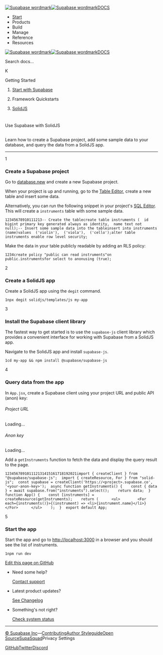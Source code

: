 [![Supabase wordmark](https://supabase.com/docs/_next/image?url=%2Fdocs%2Fsupabase-dark.svg&w=256&q=75&dpl=dpl_5BYG5BkQhU19GEfZfhcgAbeGcRQo)![Supabase wordmark](https://supabase.com/docs/_next/image?url=%2Fdocs%2Fsupabase-light.svg&w=256&q=75&dpl=dpl_5BYG5BkQhU19GEfZfhcgAbeGcRQo)DOCS](https://supabase.com/docs)

-   [Start](https://supabase.com/docs/guides/getting-started)
-   Products
-   Build
-   Manage
-   Reference
-   Resources

[![Supabase wordmark](https://supabase.com/docs/_next/image?url=%2Fdocs%2Fsupabase-dark.svg&w=256&q=75&dpl=dpl_5BYG5BkQhU19GEfZfhcgAbeGcRQo)![Supabase wordmark](https://supabase.com/docs/_next/image?url=%2Fdocs%2Fsupabase-light.svg&w=256&q=75&dpl=dpl_5BYG5BkQhU19GEfZfhcgAbeGcRQo)DOCS](https://supabase.com/docs)

Search docs...

K

Getting Started

1.  [Start with Supabase](https://supabase.com/docs/guides/getting-started)

3.  Framework Quickstarts

5.  [SolidJS](https://supabase.com/docs/guides/getting-started/quickstarts/solidjs)

# 

Use Supabase with SolidJS

## 

Learn how to create a Supabase project, add some sample data to your database, and query the data from a SolidJS app.

* * *

1

### Create a Supabase project

Go to [database.new](https://database.new) and create a new Supabase project.

When your project is up and running, go to the [Table Editor](https://supabase.com/dashboard/project/_/editor), create a new table and insert some data.

Alternatively, you can run the following snippet in your project's [SQL Editor](https://supabase.com/dashboard/project/_/sql/new). This will create a `instruments` table with some sample data.

```
12345678910111213-- Create the tablecreate table instruments (  id bigint primary key generated always as identity,  name text not null);-- Insert some sample data into the tableinsert into instruments (name)values  ('violin'),  ('viola'),  ('cello');alter table instruments enable row level security;
```

Make the data in your table publicly readable by adding an RLS policy:

```
1234create policy "public can read instruments"on public.instrumentsfor select to anonusing (true);
```

2

### Create a SolidJS app

Create a SolidJS app using the `degit` command.

```
1npx degit solidjs/templates/js my-app
```

3

### Install the Supabase client library

The fastest way to get started is to use the `supabase-js` client library which provides a convenient interface for working with Supabase from a SolidJS app.

Navigate to the SolidJS app and install `supabase-js`.

```
1cd my-app && npm install @supabase/supabase-js
```

4

### Query data from the app

In `App.jsx`, create a Supabase client using your project URL and public API (anon) key:

###### Project URL

Loading...

###### Anon key

Loading...

Add a `getInstruments` function to fetch the data and display the query result to the page.

```
123456789101112131415161718192021import { createClient } from "@supabase/supabase-js";  import { createResource, For } from "solid-js";  const supabase = createClient('https://<project>.supabase.co', '<your-anon-key>');  async function getInstruments() {    const { data } = await supabase.from("instruments").select();    return data;  }  function App() {    const [instruments] = createResource(getInstruments);    return (      <ul>        <For each={instruments()}>{(instrument) => <li>{instrument.name}</li>}</For>      </ul>    );  }  export default App;
```

5

### Start the app

Start the app and go to [http://localhost:3000](http://localhost:3000) in a browser and you should see the list of instruments.

```
1npm run dev
```

[Edit this page on GitHub](https://github.com/supabase/supabase/blob/master/apps/docs/content/guides/getting-started/quickstarts/solidjs.mdx)

-   Need some help?
    
    [Contact support](https://supabase.com/support)
-   Latest product updates?
    
    [See Changelog](https://supabase.com/changelog)
-   Something's not right?
    
    [Check system status](https://status.supabase.com/)

* * *

[© Supabase Inc](https://supabase.com/)—[Contributing](https://github.com/supabase/supabase/blob/master/apps/docs/DEVELOPERS.md)[Author Styleguide](https://github.com/supabase/supabase/blob/master/apps/docs/CONTRIBUTING.md)[Open Source](https://supabase.com/open-source)[SupaSquad](https://supabase.com/supasquad)Privacy Settings

[GitHub](https://github.com/supabase/supabase)[Twitter](https://twitter.com/supabase)[Discord](https://discord.supabase.com/)
